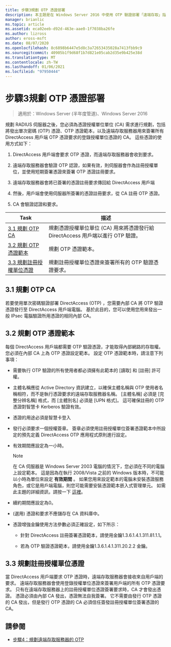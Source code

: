 ```yaml
---
title: 步驟3規劃 OTP 憑證部署
description: 本主題是在 Windows Server 2016 中使用 OTP 驗證部署「遠端存取」指南的一部分。
manager: brianlic
ms.topic: article
ms.assetid: eca02eeb-d92d-463e-aae0-1f7038ba26fe
ms.author: lizross
author: eross-msft
ms.date: 08/07/2020
ms.openlocfilehash: 8c6898b6447e5d8c3a72653435028a7413fbb9c9
ms.sourcegitcommit: 40905b1f9d68f1b7d821e05cab2d35e9b425e38d
ms.translationtype: MT
ms.contentlocale: zh-TW
ms.lasthandoff: 01/06/2021
ms.locfileid: "97950444"
---
```

# <a name="step-3-plan-otp-certificate-deployment"></a>步驟3規劃 OTP 憑證部署

>適用於：Windows Server (半年度管道)、Windows Server 2016

規劃 RADIUS 伺服器之後，您必須為憑證授權單位單位 (CA) 需求進行規劃，包括將發出單次密碼 (OTP) 憑證、OTP 憑證範本，以及遠端存取服務器用來簽署所有 DirectAccess 用戶端 OTP 憑證要求的登錄授權單位憑證的 CA。 這些憑證的使用方式如下：

1.  DirectAccess 用戶端會要求 OTP 憑證，而遠端存取服務器會收到要求。

2.  遠端存取服務器會驗證 OTP 認證，如果有效，則伺服器會作為註冊授權單位，並使用短期簽署憑證來簽署 OTP 憑證註冊要求。

3.  遠端存取服務器會將已簽署的憑證註冊要求傳回給 DirectAccess 用戶端

4.  然後，用戶端會使用伺服器所簽署的憑證註冊要求，從 CA 註冊 OTP 憑證。

5.  CA 會驗證認證和要求。

|Task|描述|
|----|--------|
|[3.1 規劃 OTP CA](#bkmk_3_1_CA)|規劃憑證授權單位單位 (CA) 用來將憑證發行給 DirectAccess 用戶端以進行 OTP 驗證。|
|[3.2 規劃 OTP 憑證範本](#bkmk_3_2_OTP_Cert)|規劃 OTP 憑證範本。|
|[3.3 規劃註冊授權單位憑證](#bkmk_33RACert)|規劃註冊授權單位憑證來簽署所有的 OTP 驗證憑證要求。|

## <a name="31-plan-the-otp-ca"></a><a name="bkmk_3_1_CA"></a>3.1 規劃 OTP CA
若要使用單次密碼驗證部署 DirectAccess (OTP) ，您需要內部 CA 將 OTP 驗證憑證發行至 DirectAccess 用戶端電腦。 基於此目的，您可以使用您用來發出一般 IPsec 電腦驗證所用憑證的相同內部 CA。

## <a name="32-plan-the-otp-certificate-template"></a><a name="bkmk_3_2_OTP_Cert"></a>3.2 規劃 OTP 憑證範本
每個 DirectAccess 用戶端都需要 OTP 驗證憑證，才能取得內部網路的存取權。 您必須在內部 CA 上為 OTP 憑證設定範本。 設定 OTP 憑證範本時，請注意下列事項：

-   需要執行 OTP 驗證的所有使用者都必須擁有此範本的 [讀取] 和 [註冊] 許可權。

-   主體名稱應從 Active Directory 資訊建立，以確保主體名稱與 OTP 使用者名稱相符，而不是執行憑證要求的遠端存取服務器名稱。 [主體名稱] 必須是 [完整分辨名稱] 格式，而 [主體別名] 必須是 [UPN 格式]。 這可確保註冊的 OTP 憑證對智慧卡 Kerberos 驗證有效。

-   憑證的用途必須是智慧卡登入

-   發行必須要求一個授權簽章。 簽章必須使用註冊授權單位簽署憑證範本中所設定的預先定義 DirectAccess OTP 應用程式原則進行設定。

-   有效期間應設定為一小時。

    > [!NOTE]
    > 在 CA 伺服器是 Windows Server 2003 電腦的情況下，您必須在不同的電腦上設定範本。 這是因為在執行 2008/Vista 之前的 Windows 版本時，不可能以小時為單位來設定 **有效期間** 。 如果您用來設定範本的電腦未安裝憑證服務角色，或它是用戶端電腦，則您可能需要安裝憑證範本嵌入式管理單元。 如需此主題的詳細資訊，請按一下 [這裡](/previous-versions/windows/it-pro/windows-server-2008-R2-and-2008/cc732445(v=ws.11))。

-   續約期間應設定為0。

-    (選用) 憑證和要求不應儲存在 CA 資料庫中。

-   憑證增強金鑰使用方法參數必須正確設定，如下所示：

    -   針對 DirectAccess 註冊簽署憑證範本，請使用金鑰1.3.6.1.4.1.311.81.1.1。

    -   若為 OTP 驗證憑證範本，請使用金鑰1.3.6.1.4.1.311.20.2.2 金鑰。

## <a name="33-plan-the-registration-authority-certificate"></a><a name="bkmk_33RACert"></a>3.3 規劃註冊授權單位憑證
當 DirectAccess 用戶端要求 OTP 憑證時，遠端存取服務器會接收來自用戶端的要求。 遠端存取服務器會使用登錄授權單位憑證來簽署用戶端的所有 OTP 憑證要求。 只有在遠端存取服務器上的註冊授權單位憑證簽署要求時，CA 才會發出憑證。 憑證必須由內部 CA 發出，憑證無法自我簽署。 它不需要由發行 OTP 憑證的 CA 發出，但是發行 OTP 憑證的 CA 必須信任簽發註冊授權單位簽署憑證的 CA。

## <a name="see-also"></a><a name="BKMK_Links"></a>請參閱

-   [步驟4：規劃遠端存取服務器的 OTP](Step-4-Plan-for-OTP-on-the-Remote-Access-Server.md)

